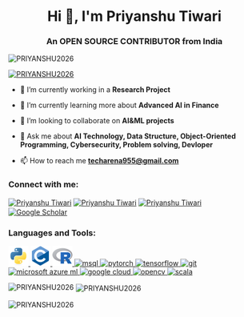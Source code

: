 <h1 align="center">Hi 👋, I'm Priyanshu Tiwari</h1>
<h3 align="center">An OPEN SOURCE CONTRIBUTOR from India</h3>

<p align="left"> <img src="https://komarev.com/ghpvc/?username=PRIYANSHU2026&label=Profile%20views&color=0e75b6&style=flat" alt="PRIYANSHU2026" /> </p> 

<p align="left"> <a href="https://github.com/ryo-ma/github-profile-trophy"><img src="https://github-profile-trophy.vercel.app/?username=PRIYANSHU2026" alt="PRIYANSHU2026" /></a> </p>

- 🔭 I’m currently working in a **Research Project**

- 🌱 I’m currently learning more about **Advanced AI in Finance**

- 👯 I’m looking to collaborate on **AI&ML projects**

- 💬 Ask me about **AI Technology, Data Structure, Object-Oriented Programming, Cybersecurity, Problem solving, Devloper**

- 📫 How to reach me **techarena955@gmail.com**

<h3 align="left">Connect with me:</h3>
<p align="left">
<a href="https://linkedin.com/in/PRIYANSHU2026" target="blank"><img align="center" src="https://raw.githubusercontent.com/rahuldkjain/github-profile-readme-generator/master/src/images/icons/Social/linked-in-alt.svg" alt="Priyanshu Tiwari" height="30" width="40" /></a>
<a href="https://instagram.com/PRIYANSHU2026" target="blank"><img align="center" src="https://raw.githubusercontent.com/rahuldkjain/github-profile-readme-generator/master/src/images/icons/Social/instagram.svg" alt="Priyanshu Tiwari" height="30" width="40" /></a>
<a href="https://facebook.com/PRIYANSHU2026" target="blank"><img align="center" src="https://raw.githubusercontent.com/rahuldkjain/github-profile-readme-generator/master/src/images/icons/Social/facebook.svg" alt="Priyanshu Tiwari" height="30" width="40" /></a>
<a href="https://scholar.google.com/citations?user=PRIYANSHU2026" target="blank"><img align="center" src="https://upload.wikimedia.org/wikipedia/commons/6/6b/Google_Scholar_logo.svg" alt="Google Scholar" height="30" width="40" /></a>
</p>

<h3 align="left">Languages and Tools:</h3>
<p align="left"> 
  <a href="https://www.python.org" target="_blank" rel="noreferrer"> 
    <img src="https://raw.githubusercontent.com/devicons/devicon/master/icons/python/python-original.svg" alt="python" width="40" height="40"/> 
  </a> 
  <a href="https://www.cprogramming.com/" target="_blank" rel="noreferrer"> 
    <img src="https://raw.githubusercontent.com/devicons/devicon/master/icons/c/c-original.svg" alt="c" width="40" height="40"/> 
  </a> 
  <a href="https://www.r-project.org/" target="_blank" rel="noreferrer"> 
    <img src="https://raw.githubusercontent.com/devicons/devicon/master/icons/r/r-original.svg" alt="r" width="40" height="40"/> 
  </a> 
  <a href="https://www.microsoft.com/en-us/sql-server" target="_blank" rel="noreferrer"> 
    <img src="https://www.svgrepo.com/show/303229/microsoft-sql-server-logo.svg" alt="msql" width="40" height="40"/> 
  </a> 
  <a href="https://pytorch.org/" target="_blank" rel="noreferrer"> 
    <img src="https://www.vectorlogo.zone/logos/pytorch/pytorch-icon.svg" alt="pytorch" width="40" height="40"/> 
  </a> 
  <a href="https://www.tensorflow.org/" target="_blank" rel="noreferrer"> 
    <img src="https://www.vectorlogo.zone/logos/tensorflow/tensorflow-icon.svg" alt="tensorflow" width="40" height="40"/> 
  </a> 
  <a href="https://git-scm.com/" target="_blank" rel="noreferrer"> 
    <img src="https://www.vectorlogo.zone/logos/git-scm/git-scm-icon.svg" alt="git" width="40" height="40"/> 
  </a> 
  <a href="https://azure.microsoft.com/en-us/services/machine-learning/" target="_blank" rel="noreferrer"> 
    <img src="https://www.vectorlogo.zone/logos/microsoft_azure/microsoft_azure-icon.svg" alt="microsoft azure ml" width="40" height="40"/> 
  </a> 
  <a href="https://cloud.google.com/" target="_blank" rel="noreferrer"> 
    <img src="https://www.vectorlogo.zone/logos/google_cloud/google_cloud-icon.svg" alt="google cloud" width="40" height="40"/> 
  </a>
  <a href="https://opencv.org/" target="_blank" rel="noreferrer"> 
    <img src="https://www.vectorlogo.zone/logos/opencv/opencv-icon.svg" alt="opencv" width="40" height="40"/> 
  </a>
  <a href="https://www.scala-lang.org/" target="_blank" rel="noreferrer"> 
    <img src="https://www.vectorlogo.zone/logos/scala-lang/scala-lang-icon.svg" alt="scala" width="40" height="40"/> 
  </a>
</p>

<p><img align="left" src="https://github-readme-stats.vercel.app/api/top-langs?username=PRIYANSHU2026&show_icons=true&locale=en&layout=compact" alt="PRIYANSHU2026" /></p>

<p>&nbsp;<img align="center" src="https://github-readme-stats.vercel.app/api?username=PRIYANSHU2026&show_icons=true&locale=en" alt="PRIYANSHU2026" /></p>

<p><img align="center" src="https://github-readme-streak-stats.herokuapp.com/?user=PRIYANSHU2026&" alt="PRIYANSHU2026" /></p>
